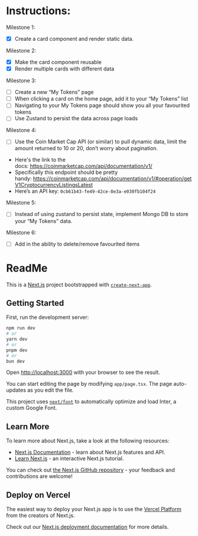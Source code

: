 # Instructions:
Milestone 1:

- [X]  Create a card component and render static data.

Milestone 2:

- [X]  Make the card component reusable
- [X]  Render multiple cards with different data

Milestone 3:

- [ ]  Create a new “My Tokens” page
- [ ]  When clicking a card on the home page, add it to your “My Tokens” list
- [ ]  Navigating to your My Tokens page should show you all your favourited tokens
- [ ]  Use Zustand to persist the data across page loads

Milestone 4:

- [ ]  Use the Coin Market Cap API (or similar) to pull dynamic data, limit the amount returned to 10 or 20, don’t worry about pagination.
- Here's the link to the docs: https://coinmarketcap.com/api/documentation/v1/
- Specifically this endpoint should be pretty handy: https://coinmarketcap.com/api/documentation/v1/#operation/getV1CryptocurrencyListingsLatest
- Here’s an API key: `0cb61b43-fe49-42ce-8e3a-e030fb104f24`

Milestone 5:

- [ ]  Instead of using zustand to persist state, implement Mongo DB to store your “My Tokens” data.

Milestone 6:

- [ ]  Add in the ability to delete/remove favourited items

# ReadMe

This is a [Next.js](https://nextjs.org/) project bootstrapped with [`create-next-app`](https://github.com/vercel/next.js/tree/canary/packages/create-next-app).

## Getting Started

First, run the development server:

```bash
npm run dev
# or
yarn dev
# or
pnpm dev
# or
bun dev
```

Open [http://localhost:3000](http://localhost:3000) with your browser to see the result.

You can start editing the page by modifying `app/page.tsx`. The page auto-updates as you edit the file.

This project uses [`next/font`](https://nextjs.org/docs/basic-features/font-optimization) to automatically optimize and load Inter, a custom Google Font.

## Learn More

To learn more about Next.js, take a look at the following resources:

- [Next.js Documentation](https://nextjs.org/docs) - learn about Next.js features and API.
- [Learn Next.js](https://nextjs.org/learn) - an interactive Next.js tutorial.

You can check out [the Next.js GitHub repository](https://github.com/vercel/next.js/) - your feedback and contributions are welcome!

## Deploy on Vercel

The easiest way to deploy your Next.js app is to use the [Vercel Platform](https://vercel.com/new?utm_medium=default-template&filter=next.js&utm_source=create-next-app&utm_campaign=create-next-app-readme) from the creators of Next.js.

Check out our [Next.js deployment documentation](https://nextjs.org/docs/deployment) for more details.
